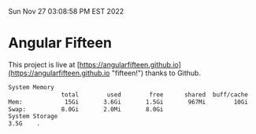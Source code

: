 Sun Nov 27 03:08:58 PM EST 2022

# Angular Fifteen


This project is live at [https://angularfifteen.github.io](https://angularfifteen.github.io "fifteen!") thanks to Github.

```bash
System Memory
               total        used        free      shared  buff/cache   available
Mem:            15Gi       3.6Gi       1.5Gi       967Mi        10Gi        10Gi
Swap:          8.0Gi       2.0Mi       8.0Gi
System Storage
3.5G	.
